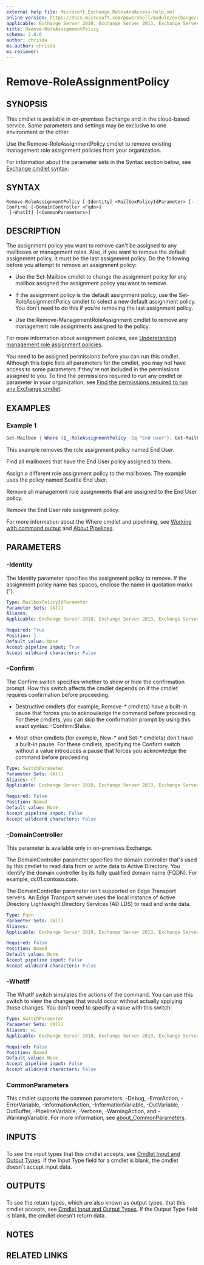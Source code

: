 ```yaml
---
external help file: Microsoft.Exchange.RolesAndAccess-Help.xml
online version: https://docs.microsoft.com/powershell/module/exchange/remove-roleassignmentpolicy
applicable: Exchange Server 2010, Exchange Server 2013, Exchange Server 2016, Exchange Server 2019, Exchange Online
title: Remove-RoleAssignmentPolicy
schema: 2.0.0
author: chrisda
ms.author: chrisda
ms.reviewer:
---
```


# Remove-RoleAssignmentPolicy

## SYNOPSIS
This cmdlet is available in on-premises Exchange and in the cloud-based service. Some parameters and settings may be exclusive to one environment or the other.

Use the Remove-RoleAssignmentPolicy cmdlet to remove existing management role assignment policies from your organization.

For information about the parameter sets in the Syntax section below, see [Exchange cmdlet syntax](https://docs.microsoft.com/powershell/exchange/exchange-cmdlet-syntax).

## SYNTAX

```
Remove-RoleAssignmentPolicy [-Identity] <MailboxPolicyIdParameter> [-Confirm] [-DomainController <Fqdn>]
 [-WhatIf] [<CommonParameters>]
```

## DESCRIPTION
The assignment policy you want to remove can't be assigned to any mailboxes or management roles. Also, if you want to remove the default assignment policy, it must be the last assignment policy. Do the following before you attempt to remove an assignment policy:

- Use the Set-Mailbox cmdlet to change the assignment policy for any mailbox assigned the assignment policy you want to remove.

- If the assignment policy is the default assignment policy, use the Set-RoleAssignmentPolicy cmdlet to select a new default assignment policy. You don't need to do this if you're removing the last assignment policy.

- Use the Remove-ManagementRoleAssignment cmdlet to remove any management role assignments assigned to the policy.

For more information about assignment policies, see [Understanding management role assignment policies](https://docs.microsoft.com/exchange/understanding-management-role-assignment-policies-exchange-2013-help).

You need to be assigned permissions before you can run this cmdlet. Although this topic lists all parameters for the cmdlet, you may not have access to some parameters if they're not included in the permissions assigned to you. To find the permissions required to run any cmdlet or parameter in your organization, see [Find the permissions required to run any Exchange cmdlet](https://docs.microsoft.com/powershell/exchange/find-exchange-cmdlet-permissions).

## EXAMPLES

### Example 1
```powershell
Get-Mailbox | Where {$_.RoleAssignmentPolicy -Eq "End User"}; Get-Mailbox | Where {$_.RoleAssignmentPolicy -Eq "End User"} | Set-Mailbox -RoleAssignmentPolicy "Seattle End User"; Get-ManagementRoleAssignment -RoleAssignee "End User" | Remove-ManagementRoleAssignment; Remove-RoleAssignmentPolicy "End User"
```

This example removes the role assignment policy named End User.

Find all mailboxes that have the End User policy assigned to them.

Assign a different role assignment policy to the mailboxes. The example uses the policy named Seattle End User.

Remove all management role assignments that are assigned to the End User policy.

Remove the End User role assignment policy.

For more information about the Where cmdlet and pipelining, see [Working with command output](https://docs.microsoft.com/exchange/working-with-command-output-exchange-2013-help) and [About Pipelines](https://docs.microsoft.com/powershell/module/microsoft.powershell.core/about/about_pipelines).

## PARAMETERS

### -Identity
The Identity parameter specifies the assignment policy to remove. If the assignment policy name has spaces, enclose the name in quotation marks (").

```yaml
Type: MailboxPolicyIdParameter
Parameter Sets: (All)
Aliases:
Applicable: Exchange Server 2010, Exchange Server 2013, Exchange Server 2016, Exchange Server 2019, Exchange Online

Required: True
Position: 1
Default value: None
Accept pipeline input: True
Accept wildcard characters: False
```

### -Confirm
The Confirm switch specifies whether to show or hide the confirmation prompt. How this switch affects the cmdlet depends on if the cmdlet requires confirmation before proceeding.

- Destructive cmdlets (for example, Remove-\* cmdlets) have a built-in pause that forces you to acknowledge the command before proceeding. For these cmdlets, you can skip the confirmation prompt by using this exact syntax: -Confirm:$false.

- Most other cmdlets (for example, New-\* and Set-\* cmdlets) don't have a built-in pause. For these cmdlets, specifying the Confirm switch without a value introduces a pause that forces you acknowledge the command before proceeding.

```yaml
Type: SwitchParameter
Parameter Sets: (All)
Aliases: cf
Applicable: Exchange Server 2010, Exchange Server 2013, Exchange Server 2016, Exchange Server 2019, Exchange Online

Required: False
Position: Named
Default value: None
Accept pipeline input: False
Accept wildcard characters: False
```

### -DomainController
This parameter is available only in on-premises Exchange.

The DomainController parameter specifies the domain controller that's used by this cmdlet to read data from or write data to Active Directory. You identify the domain controller by its fully qualified domain name (FQDN). For example, dc01.contoso.com.

The DomainController parameter isn't supported on Edge Transport servers. An Edge Transport server uses the local instance of Active Directory Lightweight Directory Services (AD LDS) to read and write data.

```yaml
Type: Fqdn
Parameter Sets: (All)
Aliases:
Applicable: Exchange Server 2010, Exchange Server 2013, Exchange Server 2016, Exchange Server 2019

Required: False
Position: Named
Default value: None
Accept pipeline input: False
Accept wildcard characters: False
```

### -WhatIf
The WhatIf switch simulates the actions of the command. You can use this switch to view the changes that would occur without actually applying those changes. You don't need to specify a value with this switch.

```yaml
Type: SwitchParameter
Parameter Sets: (All)
Aliases: wi
Applicable: Exchange Server 2010, Exchange Server 2013, Exchange Server 2016, Exchange Server 2019, Exchange Online

Required: False
Position: Named
Default value: None
Accept pipeline input: False
Accept wildcard characters: False
```

### CommonParameters
This cmdlet supports the common parameters: -Debug, -ErrorAction, -ErrorVariable, -InformationAction, -InformationVariable, -OutVariable, -OutBuffer, -PipelineVariable, -Verbose, -WarningAction, and -WarningVariable. For more information, see [about_CommonParameters](https://go.microsoft.com/fwlink/p/?LinkID=113216).

## INPUTS

###  
To see the input types that this cmdlet accepts, see [Cmdlet Input and Output Types](https://go.microsoft.com/fwlink/p/?LinkId=616387). If the Input Type field for a cmdlet is blank, the cmdlet doesn't accept input data.

## OUTPUTS

###  
To see the return types, which are also known as output types, that this cmdlet accepts, see [Cmdlet Input and Output Types](https://go.microsoft.com/fwlink/p/?LinkId=616387). If the Output Type field is blank, the cmdlet doesn't return data.

## NOTES

## RELATED LINKS
